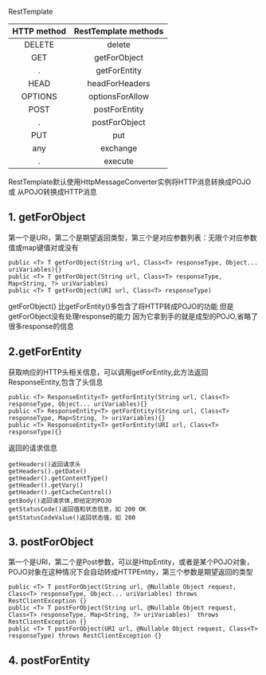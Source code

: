 RestTemplate

|HTTP method|RestTemplate methods|
|:-----:|:----:|
|DELETE|delete|
|GET|getForObject|
|.|getForEntity|
|HEAD|headForHeaders|
|OPTIONS|optionsForAllow|
|POST|postForEntity|
|.|postForObject|
|PUT|put|
|any|exchange|
|.|execute|

RestTemplate默认使用HttpMessageConverter实例将HTTP消息转换成POJO 或 从POJO转换成HTTP消息

## 1. getForObject
第一个是URI，第二个是期望返回类型，第三个是对应参数列表：无限个对应参数值或map键值对或没有
````
public <T> T getForObject(String url, Class<T> responseType, Object... uriVariables){}
public <T> T getForObject(String url, Class<T> responseType, Map<String, ?> uriVariables)
public <T> T getForObject(URI url, Class<T> responseType)
````
getForObject() 比getForEntity()多包含了将HTTP转成POJO的功能
但是getForObject没有处理response的能力
因为它拿到手的就是成型的POJO,省略了很多response的信息

## 2.getForEntity
获取响应的HTTP头相关信息，可以调用getForEntity,此方法返回ResponseEntity,包含了头信息
````
public <T> ResponseEntity<T> getForEntity(String url, Class<T> responseType, Object... uriVariables){}
public <T> ResponseEntity<T> getForEntity(String url, Class<T> responseType, Map<String, ?> uriVariables){}
public <T> ResponseEntity<T> getForEntity(URI url, Class<T> responseType){}
````
返回的请求信息
````
getHeaders()返回请求头
getHeaders().getDate()
getHeader().getContentType()
getHeader().getVary()
getHeader().getCacheControl()
getBody()返回请求体,即给定的POJO
getStatusCode()返回值和状态信息，如 200 OK
getStatusCodeValue()返回状态值，如 200
````

## 3. postForObject
第一个是URI，第二个是Post参数，可以是HttpEntity，或者是某个POJO对象，POJO对象在这种情况下会自动转成HTTPEntity，第三个参数是期望返回的类型
````
public <T> T postForObject(String url, @Nullable Object request, Class<T> responseType, Object... uriVariables) throws RestClientException {}                                   
public <T> T postForObject(String url, @Nullable Object request, Class<T> responseType, Map<String, ?> uriVariables)  throws RestClientException {}
public <T> T postForObject(URI url, @Nullable Object request, Class<T> responseType) throws RestClientException {}
````

## 4. postForEntity
